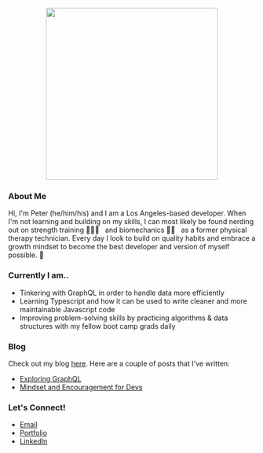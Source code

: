 <p align='center'>
    <img src='https://imgur.com/AX1P9TL' height='350'>
</p>

### About Me

Hi, I'm Peter (he/him/his) and I am a Los Angeles-based developer. When I'm not learning and building on my skills, I can most likely be found nerding out on strength training 🏋🏻‍♂️ &nbsp; and biomechanics 💪🏼 &nbsp; as a former physical therapy technician. Every day I look to build on quality habits and embrace a growth mindset to become the best developer and version of myself possible. 🤍

### Currently I am..

- Tinkering with GraphQL in order to handle data more efficiently
- Learning Typescript and how it can be used to write cleaner and more maintainable Javascript code
- Improving problem-solving skills by practicing algorithms & data structures with my fellow boot camp grads daily

### Blog

Check out my blog [here](https://dev.to/pswk1). Here are a couple of posts that I've written:

- [Exploring GraphQL](https://dev.to/pswk1/exploring-graphql-i0i)
- [Mindset and Encouragement for Devs](https://www.linkedin.com/pulse/mindset-some-encouragement-peter-kang-1c/)

### Let's Connect!

- [Email](mailto:peeterkang@gmail.com)
- [Portfolio](https://www.pswk1.dev/)
- [LinkedIn](https://www.linkedin.com/in/peterswkang/)
